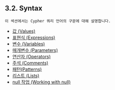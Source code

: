 
## 3.2. Syntax

```
이 섹션에서는 Cypher 쿼리 언어의 구문에 대해 설명합니다.
```

- [값 (Values)](https://mossupport.github.io/developer-manual/cypher/syntax/values.html)
- [표현식 (Expressions)](https://mossupport.github.io/developer-manual/cypher/syntax/expressions.html)
- [변수 (Variables)](https://mossupport.github.io/developer-manual/cypher/syntax/variables.html)
- [매개변수 (Parameters)](https://mossupport.github.io/developer-manual/cypher/syntax/parameters.html)
- [연산자 (Operators)](https://mossupport.github.io/developer-manual/cypher/syntax/operators.html)
- [주석 (Comments)](https://mossupport.github.io/developer-manual/cypher/syntax/comments.html)
- [패턴(Patterns)](https://mossupport.github.io/developer-manual/cypher/syntax/patterns.html)
- [리스트 (Lists)](https://mossupport.github.io/developer-manual/cypher/syntax/lists.html)
- [null 작업 (Working with null)](https://mossupport.github.io/developer-manual/cypher/syntax/working-with-null.html)